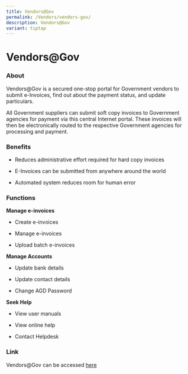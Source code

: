 ```yaml
---
title: Vendors@Gov
permalink: /Vendors/vendors-gov/
description: Vendors@Gov
variant: tiptap
---
```

<h1>Vendors@Gov</h1>
<h3>About</h3>
<p>Vendors@Gov is a secured one-stop portal for Government vendors to submit
e-Invoices, find out about the payment status, and update particulars.</p>
<p>All Government suppliers can submit soft copy invoices to Government agencies
for payment via this central Internet portal. These invoices will then
be electronically routed to the respective Government agencies for processing
and payment.</p>
<h3>Benefits</h3>
<ul data-tight="true" class="tight">
<li>
<p>Reduces administrative effort required for hard copy invoices</p>
</li>
<li>
<p>E-Invoices can be submitted from anywhere around the world</p>
</li>
<li>
<p>Automated system reduces room for human error</p>
</li>
</ul>
<h3>Functions</h3>
<p><strong>Manage e-invoices</strong>
</p>
<ul data-tight="true" class="tight">
<li>
<p>Create e-invoices</p>
</li>
<li>
<p>Manage e-invoices</p>
</li>
<li>
<p>Upload batch e-invoices</p>
</li>
</ul>
<p><strong>Manage Accounts</strong>
</p>
<ul data-tight="true" class="tight">
<li>
<p>Update bank details</p>
</li>
<li>
<p>Update contact details</p>
</li>
<li>
<p>Change AGD Password</p>
</li>
</ul>
<p><strong>Seek Help</strong>
</p>
<ul data-tight="true" class="tight">
<li>
<p>View user manuals</p>
</li>
<li>
<p>View online help</p>
</li>
<li>
<p>Contact Helpdesk</p>
</li>
</ul>
<h3>Link</h3>
<p>Vendors@Gov can be accessed <a href="https://www.vendors.gov.sg/" rel="noopener nofollow" target="_blank">here</a>
</p>
<p></p>